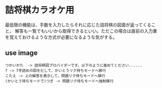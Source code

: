 # 詰将棋カラオケ用
最低限の機能は、手数を入力したらそれに応じた詰将棋の図面が返ってくること。
解答も一覧でもいいから取得できるといい。ただこの場合は直前の入力業を覚えておけるような方式が必要になるような気がする。

## use image
```text
つかいかた  -> 詰将棋図プロバイダーです。以下のように進めてください......
7 -> 7手詰めの図をだして、かいとうリク待ちモードへ移行
こたえ -> 上の解答を表示して、問題リク待ちモードへ移行
(かいとう待ちモードで)つぎ -> 問題リク待ちモードへ強制移行
```
